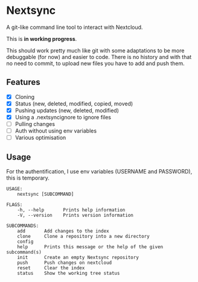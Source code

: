 # Nextsync

A git-like command line tool to interact with Nextcloud.

This is **in working progress**.

This should work pretty much like git with some adaptations to be more debuggable (for now) and easier to code. There is no history and with that no need to commit, to upload new files you have to add and push them.

## Features

- [x] Cloning
- [x] Status (new, deleted, modified, copied, moved)
- [x] Pushing updates (new, deleted, modified)
- [x] Using a .nextsyncignore to ignore files
- [ ] Pulling changes
- [ ] Auth without using env variables
- [ ] Various optimisation

## Usage

For the authentification, I use env variables (USERNAME and PASSWORD), this is temporary.

```
USAGE:
    nextsync [SUBCOMMAND]

FLAGS:
    -h, --help       Prints help information
    -V, --version    Prints version information

SUBCOMMANDS:
    add       Add changes to the index
    clone     Clone a repository into a new directory
    config
    help      Prints this message or the help of the given subcommand(s)
    init      Create an empty Nextsync repository
    push      Push changes on nextcloud
    reset     Clear the index
    status    Show the working tree status
```
